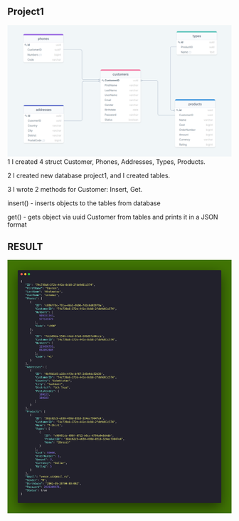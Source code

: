 ## Project1
![img_1.png](img_1.png)
1 I created 4 struct Customer, Phones, Addresses, Types, Products.

2 I created new database project1, and I created tables.

3 I wrote 2 methods for Customer: Insert, Get.

insert() - inserts objects to the tables from database

get() - gets object via uuid Customer from tables and prints it in a JSON format

## RESULT
![img.png](img.png)
